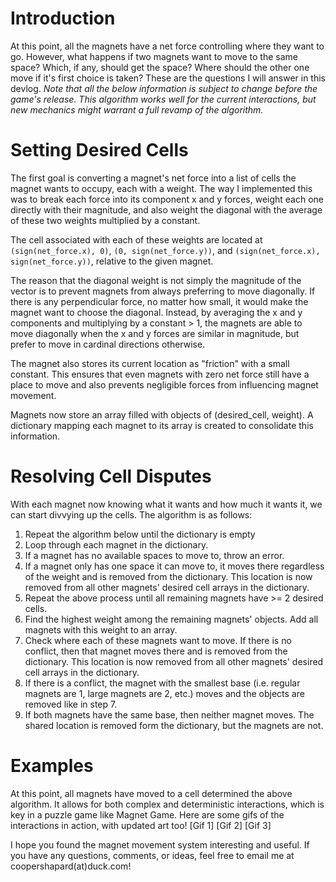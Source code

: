 # Introduction
At this point, all the magnets have a net force controlling where they want to go. However, what happens if two magnets want to move to the same space? Which, if any, should get the space? Where should the other one move if it's first choice is taken? These are the questions I will answer in this devlog. *Note that all the below information is subject to change before the game's release. This algorithm works well for the current interactions, but new mechanics might warrant a full revamp of the algorithm.*

# Setting Desired Cells
The first goal is converting a magnet's net force into a list of cells the magnet wants to occupy, each with a weight. The way I implemented this was to break each force into its component x and y forces, weight each one directly with their magnitude, and also weight the diagonal with the average of these two weights multiplied by a constant. 

The cell associated with each of these weights are located at `(sign(net_force.x), 0)`, `(0, sign(net_force.y))`, and `(sign(net_force.x), sign(net_force.y))`, relative to the given magnet.

The reason that the diagonal weight is not simply the magnitude of the vector is to prevent magnets from always preferring to move diagonally. If there is any perpendicular force, no matter how small, it would make the magnet want to choose the diagonal. Instead, by averaging the x and y components and multiplying by a constant > 1, the magnets are able to move diagonally when the x and y forces are similar in magnitude, but prefer to move in cardinal directions otherwise.

The magnet also stores its current location as "friction" with a small constant. This ensures that even magnets with zero net force still have a place to move and also prevents negligible forces from influencing magnet movement.

Magnets now store an array filled with objects of (desired_cell, weight). A dictionary mapping each magnet to its array is created to consolidate this information.

# Resolving Cell Disputes
With each magnet now knowing what it wants and how much it wants it, we can start divvying up the cells. The algorithm is as follows:
1. Repeat the algorithm below until the dictionary is empty
2. Loop through each magnet in the dictionary.
3. If a magnet has no available spaces to move to, throw an error.
4. If a magnet only has one space it can move to, it moves there regardless of the weight and is removed from the dictionary. This location is now removed from all other magnets' desired cell arrays in the dictionary. 
5. Repeat the above process until all remaining magnets have >= 2 desired cells.
6. Find the highest weight among the remaining magnets' objects. Add all magnets with this weight to an array.
7. Check where each of these magnets want to move. If there is no conflict, then that magnet moves there and is removed from the dictionary. This location is now removed from all other magnets' desired cell arrays in the dictionary. 
8. If there is a conflict, the magnet with the smallest base (i.e. regular magnets are 1, large magnets are 2, etc.) moves and the objects are removed like in step 7.
9. If both magnets have the same base, then neither magnet moves. The shared location is removed form the dictionary, but the magnets are not.

# Examples
At this point, all magnets have moved to a cell determined the above algorithm. It allows for both complex and deterministic interactions, which is key in a puzzle game like Magnet Game. Here are some gifs of the interactions in action, with updated art too!
[Gif 1]
[Gif 2]
[Gif 3]

I hope you found the magnet movement system interesting and useful. If you have any questions, comments, or ideas, feel free to email me at coopershapard(at)duck.com!